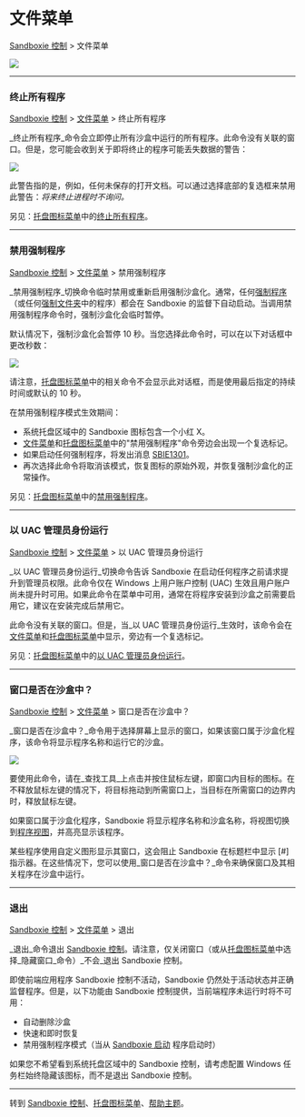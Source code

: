 # 文件菜单

[Sandboxie 控制](SandboxieControl.md) > 文件菜单

![](../Media/FileMenu.png)

* * *

### 终止所有程序

[Sandboxie 控制](SandboxieControl.md) > [文件菜单](FileMenu.md) > 终止所有程序

_终止所有程序_命令会立即停止所有沙盒中运行的所有程序。此命令没有关联的窗口。但是，您可能会收到关于即将终止的程序可能丢失数据的警告：

![](../Media/TerminateWarning.png)

此警告指的是，例如，任何未保存的打开文档。可以通过选择底部的复选框来禁用此警告：_将来终止进程时不询问。_

另见：[托盘图标菜单](TrayIconMenu.md)中的[终止所有程序](TrayIconMenu.md#terminate-all-programs)。

* * *

### 禁用强制程序

[Sandboxie 控制](SandboxieControl.md) > [文件菜单](FileMenu.md) > 禁用强制程序

_禁用强制程序_切换命令临时禁用或重新启用强制沙盒化。通常，任何[强制程序](ProgramStartSettings.md#forced-programs)（或任何[强制文件夹](ProgramStartSettings.md#forced-folders)中的程序）都会在 Sandboxie 的监督下自动启动。当调用禁用强制程序命令时，强制沙盒化会临时暂停。

默认情况下，强制沙盒化会暂停 10 秒。当您选择此命令时，可以在以下对话框中更改秒数：

![](../Media/DisableForcedPrograms.png)

请注意，[托盘图标菜单](TrayIconMenu.md)中的相关命令不会显示此对话框，而是使用最后指定的持续时间或默认的 10 秒。

在禁用强制程序模式生效期间：

* 系统托盘区域中的 Sandboxie 图标包含一个小红 X。
* [文件菜单](FileMenu.md)和[托盘图标菜单](TrayIconMenu.md)中的"禁用强制程序"命令旁边会出现一个复选标记。
* 如果启动任何强制程序，将发出消息 [SBIE1301](SBIE1301.md)。
* 再次选择此命令将取消该模式，恢复图标的原始外观，并恢复强制沙盒化的正常操作。

另见：[托盘图标菜单](TrayIconMenu.md)中的[禁用强制程序](TrayIconMenu.md#disable-forced-programs)。

* * *

### 以 UAC 管理员身份运行

[Sandboxie 控制](SandboxieControl.md) > [文件菜单](FileMenu.md) > 以 UAC 管理员身份运行

_以 UAC 管理员身份运行_切换命令告诉 Sandboxie 在启动任何程序之前请求提升到管理员权限。此命令仅在 Windows 上用户账户控制 (UAC) 生效且用户账户尚未提升时可用。如果此命令在菜单中可用，通常在将程序安装到沙盒之前需要启用它，建议在安装完成后禁用它。

此命令没有关联的窗口。但是，当_以 UAC 管理员身份运行_生效时，该命令会在[文件菜单](FileMenu.md)和[托盘图标菜单](TrayIconMenu.md)中显示，旁边有一个复选标记。

另见：[托盘图标菜单](TrayIconMenu.md)中的[以 UAC 管理员身份运行](TrayIconMenu.md#run-as-uac-administrator)。

* * *

### 窗口是否在沙盒中？

[Sandboxie 控制](SandboxieControl.md) > [文件菜单](FileMenu.md) > 窗口是否在沙盒中？

_窗口是否在沙盒中？_命令用于选择屏幕上显示的窗口，如果该窗口属于沙盒化程序，该命令将显示程序名称和运行它的沙盒。

![](../Media/IsWindowSandboxed.png)

要使用此命令，请在_查找工具_上点击并按住鼠标左键，即窗口内目标的图标。在不释放鼠标左键的情况下，将目标拖动到所需窗口上，当目标在所需窗口的边界内时，释放鼠标左键。

如果窗口属于沙盒化程序，Sandboxie 将显示程序名称和沙盒名称，将视图切换到[程序视图](ProgramsView.md)，并高亮显示该程序。

某些程序使用自定义图形显示其窗口，这会阻止 Sandboxie 在标题栏中显示 [#] 指示器。在这些情况下，您可以使用_窗口是否在沙盒中？_命令来确保窗口及其相关程序在沙盒中运行。

* * *

### 退出

[Sandboxie 控制](SandboxieControl.md) > [文件菜单](FileMenu.md) > 退出

_退出_命令退出 [Sandboxie 控制](SandboxieControl.md)。请注意，仅关闭窗口（或从[托盘图标菜单](TrayIconMenu.md)中选择_隐藏窗口_命令）_不会_退出 Sandboxie 控制。

即使前端应用程序 Sandboxie 控制不活动，Sandboxie 仍然处于活动状态并正确监督程序。但是，以下功能由 Sandboxie 控制提供，当前端程序未运行时将不可用：

* 自动删除沙盒
* 快速和即时恢复
* 禁用强制程序模式（当从 [Sandboxie 启动](StartCommandLine.md) 程序启动时）

如果您不希望看到系统托盘区域中的 Sandboxie 控制，请考虑配置 Windows 任务栏始终隐藏该图标，而不是退出 Sandboxie 控制。

* * *

转到 [Sandboxie 控制](SandboxieControl.md#menus)、[托盘图标菜单](TrayIconMenu.md)、[帮助主题](HelpTopics.md)。 